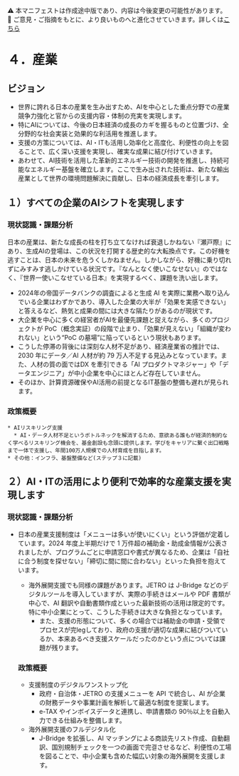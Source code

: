 ⚠️ 本マニフェストは作成途中版であり、内容は今後変更の可能性があります。  
💬 ご意見・ご指摘をもとに、より良いものへと進化させていきます。詳しくは[こちら](README.md#このマニフェスト自身もみんなの知恵を集めて改善していきます)

# ４．産業

## ビジョン

* 世界に誇れる日本の産業を生み出すため、AIを中心とした重点分野での産業競争力強化と官からの支援内容・体制の充実を実現します。  
* 特にAIについては、今後の日本経済の成長のカギを握るものと位置づけ、全分野的な社会実装と効果的な利活用を推進します。  
* 支援の方策については、AI・ITも活用し効率化と高度化、利便性の向上を図ることで、広く深い支援を実現し、確実な成果に結び付けていきます。
* あわせて、AI技術を活用した革新的エネルギー技術の開発を推進し、持続可能なエネルギー基盤を確立します。ここで生み出された技術は、新たな輸出産業として世界の環境問題解決に貢献し、日本の経済成長を牽引します。

## １）すべての企業のAIシフトを実現します

### 現状認識・課題分析

日本の産業は、新たな成長の柱を打ち立てなければ衰退しかねない『瀬戸際』にあり、生成AIの登場は、この状況を打開する歴史的な大転換点です。この好機を逃すことは、日本の未来を危うくしかねません。しかしながら、好機に乗り切れずにみすみす逃しかけている状況です。『なんとなく使いこなせない』のではなく、『世界一使いこなせている日本』を実現するべく、課題を洗い出します。

* 2024年の帝国データバンクの調査によると生成 AI を実際に業務へ取り込んでいる企業はわずかであり、導入した企業の大半が「効果を実感できない」と答えるなど、熱気と成果の間には大きな隔たりがあるのが現状です。
* 大企業を中心に多くの経営者がAIを最優先課題と捉えながら、多くのプロジェクトが PoC（概念実証）の段階で止まり、「効果が見えない」「組織が変われない」という“PoC の墓場”に陥っているという現状もあります。
* こうした停滞の背後には深刻な人材不足があり、経済産業省の推計では、2030 年にデータ／AI 人材が約 79 万人不足する見込みとなっています。また、人材の質の面ではDX を牽引できる「AI プロダクトマネジャー」や「データエンジニア」が中小企業を中心にほとんど存在していません。
* そのほか、計算資源確保やAI活用の前提となるIT基盤の整備も遅れが見られます。

### 政策概要

    * AIリスキリング支援  
      * AI・データ人材不足というボトルネックを解消するため、意欲ある誰もが経済的制約なく学べるリスキリング機会を、基金創設も念頭に提供します。学びをキャリアに繋ぐ出口戦略まで一体で支援し、年間100万人規模での人材育成を目指します。  
    * その他：インフラ、基盤整備など(ステップ３に記載)

## ２）AI・ITの活用により便利で効率的な産業支援を実現します

### 現状認識・課題分析

* 日本の産業支援制度は「メニューは多いが使いにくい」という評価が定着しています。2024 年度上半期だけで 1 万件超の補助金・助成金情報が公表されましたが、プログラムごとに申請窓口や書式が異なるため、企業は「自社に合う制度を探せない」「締切に間に間に合わない」といった負担を抱えています。  
  * 海外展開支援でも同様の課題があります。JETRO は J-Bridge などのデジタルツールを導入していますが、実際の手続きはメールや PDF 書類が中心で、AI 翻訳や自動書類作成といった最新技術の活用は限定的です。特に中小企業にとって、こうした手続きは大きな負担となっています。  
    * また、支援の形態について、多くの場合では補助金の申請・受領でプロセスが完legしており、政府の支援が適切な成果に結びついているか、本来あるべき支援スケールだったのかという点については課題が残ります。

  ### 政策概要

    * 支援制度のデジタルワンストップ化  
      * 政府・自治体・JETRO の支援メニューを API で統合し、AI が企業の財務データや事業計画を解析して最適な制度を提案します。  
      * e-TAX やインボイスデータと連携し、申請書類の 90％以上を自動入力できる仕組みを整備します。  
    * 海外展開支援のフルデジタル化  
      * J-Bridge を拡張し、AI マッチングによる商談先リスト作成、自動翻訳、国別規制チェックを一つの画面で完결させるなど、利便性の工場を図ることで、中小企業も含めた幅広い対象の海外展開を支援します。

​​  
